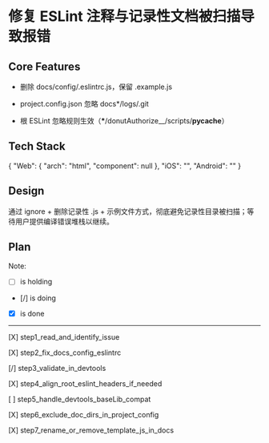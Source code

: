 # 修复 ESLint 注释与记录性文档被扫描导致报错

## Core Features

- 删除 docs/config/.eslintrc.js，保留 .example.js

- project.config.json 忽略 docs*/logs/.git

- 根 ESLint 忽略规则生效（__*__/donutAuthorize__/scripts/__pycache__）

## Tech Stack

{
  "Web": {
    "arch": "html",
    "component": null
  },
  "iOS": "",
  "Android": ""
}

## Design

通过 ignore + 删除记录性 .js + 示例文件方式，彻底避免记录性目录被扫描；等待用户提供编译错误堆栈以继续。

## Plan

Note: 

- [ ] is holding
- [/] is doing
- [X] is done

---

[X] step1_read_and_identify_issue

[X] step2_fix_docs_config_eslintrc

[/] step3_validate_in_devtools

[X] step4_align_root_eslint_headers_if_needed

[ ] step5_handle_devtools_baseLib_compat

[X] step6_exclude_doc_dirs_in_project_config

[X] step7_rename_or_remove_template_js_in_docs
